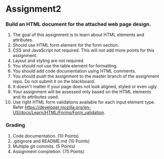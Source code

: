 # Assignment2

### Build an HTML document for the attached web page design.

1. The goal of this assignment is to learn about HTML elements and attributes.
2. Should use HTML form element for the form section.
3. CSS and JavaScript not required. This will not add more points for this assignment.
4. Layout and styling are not required.
5. You should not use the table element for formatting.
6. You should add code documentation using HTML comments.
7. You should push the assignment to the master branch of the assignment repo. Do not submit it on the blackboard.
8. It doesn't matter if your page does not look aligned, styled or even ugly.
9. Your assignment will be assessed only based on the HTML elements and its attributes used.
10. Use right HTML form validations available for each input element type. Refer https://developer.mozilla.org/en-US/docs/Learn/HTML/Forms/Form_validation.

### Grading
1. Code documentation. (10 Points)
2. .gitignore and README.md (10 Points)
3. Multiple git commits. (5 Points)
4. Assignment completion. (75 Points)
